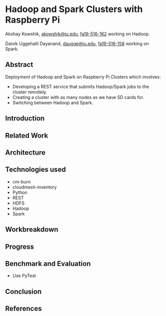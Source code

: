 # Hadoop and Spark Clusters with Raspberry Pi

Akshay Kowshik, akowshik@iu.edu, [fa19-516-162](https://github.com/cloudmesh-community/fa19-516-150) working on Hadoop.

Daivik Uggehalli Dayanand, daugge@iu.edu, [fa19-516-158](https://github.com/cloudmesh-community/fa19-516-162) working on Spark.

## Abstract
Deployment of Hadoop and Spark on Raspberry Pi Clusters which involves:
* Developing a REST service that submits Hadoop/Spark jobs to the cluster remotely.
* Creating a cluster with as many nodes as we have SD cards for.
* Switching between Hadoop and Spark.

## Introduction

## Related Work

## Architecture

## Technologies used
* cm-burn
* cloudmesh-inventory
* Python
* REST
* HDFS
* Hadoop
* Spark

## Workbreakdown

## Progress


## Benchmark and Evaluation 
* Use PyTest 

## Conclusion

## References
